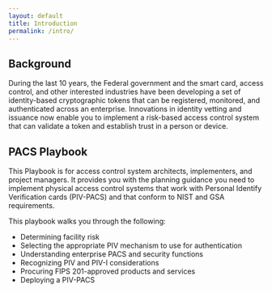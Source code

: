 ```yaml
---
layout: default
title: Introduction
permalink: /intro/
---
```


## Background

During the last 10 years, the Federal government and the smart card, access control, and other interested industries have been developing a set of identity-based cryptographic tokens that can be registered, monitored, and authenticated across an enterprise. Innovations in identity vetting and issuance now enable you to implement a risk-based access control system that can validate a token and establish trust in a person or device.

## PACS Playbook

This Playbook is for access control system architects, implementers, and project managers.  It provides you with the planning guidance you need to implement physical access control systems that work with Personal Identify Verification cards (PIV-PACS) and that conform to NIST and GSA requirements.  

This playbook walks you through the following: 

* Determining facility risk 
* Selecting the appropriate PIV mechanism to use for authentication 
* Understanding enterprise PACS and security functions
* Recognizing PIV and PIV-I considerations
* Procuring FIPS 201-approved products and services
* Deploying a PIV-PACS 
